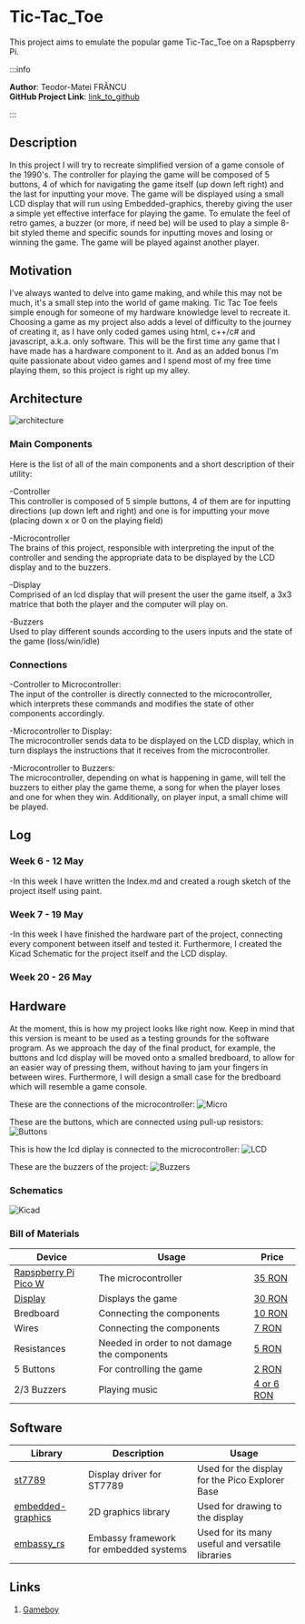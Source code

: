 # Tic-Tac_Toe
This project aims to emulate the popular game Tic-Tac_Toe on a Rapspberry Pi.


:::info

**Author**: Teodor-Matei FRÂNCU \
**GitHub Project Link**: [link_to_github](https://github.com/UPB-FILS-MA/project-Angery-Stoman)

:::

## Description


In this project I will try to recreate simplified version of a game console of the 1990's. The controller for playing the game will be composed of 5 buttons, 4 of which for navigating the game itself (up down left right) and the last for inputting your move. The game will be displayed using a small LCD display that will run using Embedded-graphics, thereby giving the user a simple yet effective interface for playing the game. To emulate the feel of retro games, a buzzer (or more, if need be) will be used to play a simple 8-bit styled theme and specific sounds for inputting moves and losing or winning the game. The game will be played against  another player.


## Motivation

I've always wanted to delve into game making, and while this may not be much, it's a small step into the world of game making. Tic Tac Toe feels simple enough for someone of my hardware knowledge level to recreate it. Choosing a game as my project also adds a level of difficulty to the journey of creating it, as I have only coded games using html, c++/c# and javascript, a.k.a. only software. This will be the first time any game that I have made has a hardware component to it.
And as an added bonus I'm quite passionate about video games and I spend most of my free time playing them, so this project is right up my alley.

## Architecture 

![architecture](architecture.png)

### Main Components

Here is the list of all of the main components and a short description of their utility:

-Controller \
This controller is composed of 5 simple buttons, 4 of them are for inputting directions (up down left and right) and one is for imputting your move (placing down x or 0 on the playing field)

-Microcontroller \
The brains of this project, responsible with interpreting the input of the controller and sending the appropriate data to be displayed by the LCD display and to the buzzers.

-Display \
Comprised of an lcd display that will present the user the game itself, a 3x3 matrice that both the player and the computer will play on.

-Buzzers \
Used to play different sounds according to the users inputs and the state of the game (loss/win/idle)

### Connections

-Controller to Microcontroller: \
The input of the controller is directly connected to the microcontroller, which interprets these commands and modifies the state of other components accordingly.

-Microcontroller to Display: \
The microcontroller sends data to be displayed on the LCD display, which in turn displays the instructions that it receives from the microcontroller.

-Microcontroller to Buzzers: \
The microcontroller, depending on what is happening in game, will tell the buzzers to either play the game theme, a song for when the player loses and one for when they win. Additionally, on player input, a small chime will be played.

## Log

<!-- write every week your progress here -->

### Week 6 - 12 May
-In this week I have written the Index.md and created a rough sketch of the project itself using paint. 

### Week 7 - 19 May
-In this week I have finished the hardware part of the project, connecting every component between itself and tested it. Furthermore, I created the Kicad Schematic for the project itself and the LCD display.

### Week 20 - 26 May

## Hardware

At the moment, this is how my project looks like right now. Keep in mind that this version is meant to be used as a testing grounds for the software program. As we approach the day of the final product, for example, the buttons and lcd display will be moved onto a smalled bredboard, to allow for an easier way of pressing them, without having to jam your fingers in between wires. Furthermore, I will design a small case for the bredboard which will resemble a game console.

These are the connections of the microcontroller:
![Micro](Microcontroller-Close.jpeg)

These are the buttons, which are connected using pull-up resistors:
![Buttons](Buttons.jpeg)

This is how the lcd diplay is connected to the microcontroller:
![LCD](Top-Down-View.jpeg)

These are the buzzers of the project:
![Buzzers](Buzzers.jpeg)

### Schematics

![Kicad](Kicad_Scheme.png)

### Bill of Materials

<!-- Fill out this table with all the hardware components that you might need.

The format is 
```
| [Device](link://to/device) | This is used ... | [price](link://to/store) |

```

-->

| Device | Usage | Price | 
|--------|--------|-------|
| [Rapspberry Pi Pico W](https://www.raspberrypi.com/documentation/microcontrollers/raspberry-pi-pico.html) | The microcontroller | [35 RON](https://www.optimusdigital.ro/en/raspberry-pi-boards/12394-raspberry-pi-pico-w.html) | 
| [Display](https://www.optimusdigital.ro/ro/index.php?controller=attachment&id_attachment=196) | Displays the game | [30 RON](https://www.optimusdigital.ro/ro/optoelectronice-lcd-uri/12392-modul-lcd-de-18-cu-spi-i-controller-st7735-128x160-px.html?gad_source=1&gclid=Cj0KCQjwudexBhDKARIsAI-GWYW_FcUUf-veHQYVdumHZVaVkLbAsaFEqVJjGCpSuVWwelo4iq26zUQaAlL_EALw_wcB) | 
| Bredboard | Connecting the components | [10 RON](https://www.optimusdigital.ro/ro/prototipare-breadboard-uri/8-breadboard-830-points.html) | 
| Wires | Connecting the components | [7 RON](https://www.optimusdigital.ro/ro/fire-fire-mufate/888-set-fire-tata-tata-40p-20-cm.html?search_query=fire&results=437) | 
| Resistances | Needed in order to not damage the components | [5 RON](https://www.optimusdigital.ro/ro/componente-electronice-rezistoare/858-rezistor-025w-18k.html?search_query=rezistor&results=120) | 
| 5 Buttons | For controlling the game | [2 RON](https://www.optimusdigital.ro/ro/butoane-i-comutatoare/1119-buton-6x6x6.html) | 
| 2/3 Buzzers | Playing music | [4 or 6 RON](https://www.optimusdigital.ro/ro/audio-buzzere/12247-buzzer-pasiv-de-33v-sau-3v.html?search_query=buzzer&results=62) | 

## Software

| Library | Description | Usage | 
|--------|--------|-------|
| [st7789](https://github.com/almindor/st7789) | Display driver for ST7789 | Used for the display for the Pico Explorer Base| 
| [embedded-graphics](https://github.com/embedded-graphics/embedded-graphics) | 2D graphics library | Used for drawing to the display | 
| [embassy_rs](https://github.com/embassy-rs/embassy) | Embassy framework for embedded systems | Used for its many useful and versatile libraries | 

## Links

1. [Gameboy](https://en.wikipedia.org/wiki/Game_Boy)

